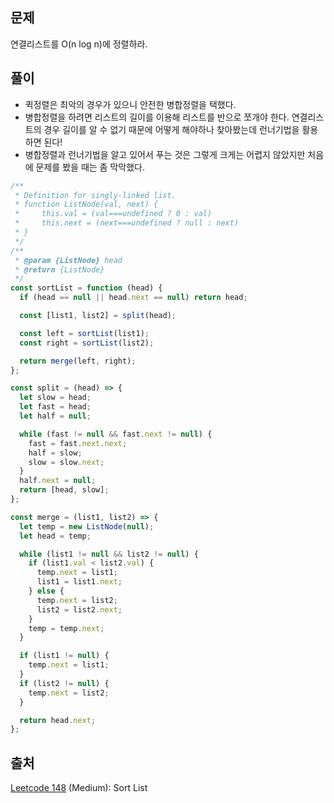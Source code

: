 ## 문제

연결리스트를 O(n log n)에 정렬하라.

## 풀이

- 퀵정렬은 최악의 경우가 있으니 안전한 병합정렬을 택했다.
- 병합정렬을 하려면 리스트의 길이를 이용해 리스트를 반으로 쪼개야 한다. 연결리스트의 경우 길이를 알 수 없기 때문에 어떻게 해야하나 찾아봤는데 런너기법을 활용하면 된다!
- 병합정렬과 런너기법을 알고 있어서 푸는 것은 그렇게 크게는 어렵지 않았지만 처음에 문제를 봤을 때는 좀 막막했다.

```js
/**
 * Definition for singly-linked list.
 * function ListNode(val, next) {
 *     this.val = (val===undefined ? 0 : val)
 *     this.next = (next===undefined ? null : next)
 * }
 */
/**
 * @param {ListNode} head
 * @return {ListNode}
 */
const sortList = function (head) {
  if (head == null || head.next == null) return head;

  const [list1, list2] = split(head);

  const left = sortList(list1);
  const right = sortList(list2);

  return merge(left, right);
};

const split = (head) => {
  let slow = head;
  let fast = head;
  let half = null;

  while (fast != null && fast.next != null) {
    fast = fast.next.next;
    half = slow;
    slow = slow.next;
  }
  half.next = null;
  return [head, slow];
};

const merge = (list1, list2) => {
  let temp = new ListNode(null);
  let head = temp;

  while (list1 != null && list2 != null) {
    if (list1.val < list2.val) {
      temp.next = list1;
      list1 = list1.next;
    } else {
      temp.next = list2;
      list2 = list2.next;
    }
    temp = temp.next;
  }

  if (list1 != null) {
    temp.next = list1;
  }
  if (list2 != null) {
    temp.next = list2;
  }

  return head.next;
};
```

## 출처

[Leetcode 148](https://leetcode.com/problems/sort-list/description/) (Medium): Sort List
